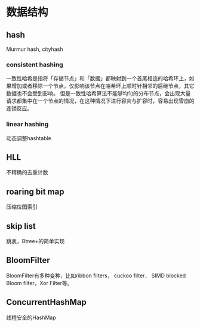 # 数据结构

## hash

Murmur hash, cityhash

### consistent hashing

一致性哈希是指将「存储节点」和「数据」都映射到一个首尾相连的哈希环上，如果增加或者移除一个节点，仅影响该节点在哈希环上顺时针相邻的后继节点，其它数据也不会受到影响。 但是一致性哈希算法不能够均匀的分布节点，会出现大量请求都集中在一个节点的情况，在这种情况下进行容灾与扩容时，容易出现雪崩的连锁反应。

### linear hashing

动态调整hashtable

## HLL

不精确的去重计数

## roaring bit map

压缩位图索引

## skip list

跳表，Btree+的简单实现

## BloomFilter

BloomFilter有多种变种，比如ribbon filters， cuckoo filter， SIMD blocked Bloom filter，Xor Filter等。

## ConcurrentHashMap

线程安全的HashMap
